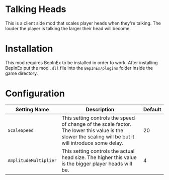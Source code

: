 # Talking Heads

This is a client side mod that scales player heads when they're talking. The louder the player is talking the larger their head will become.

# Installation

This mod requires BepInEx to be installed in order to work. After installing BepInEx put the mod `.dll` file into the `BepInEx/plugins` folder inside the game directory.

# Configuration

| Setting Name | Description | Default |
| ------------ | ----------- | ------------- |
| `ScaleSpeed` | This setting controls the speed of change of the scale factor. The lower this value is the slower the scaling will be but it will introduce some delay. | 20 |
| `AmplitudeMultiplier` | This setting controls the actual head size. The higher this value is the bigger player heads will be. | 4 |
